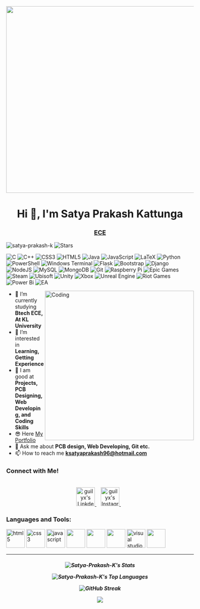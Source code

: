 <img height="500" width="1000" src="https://media0.giphy.com/media/v1.Y2lkPTc5MGI3NjExbzF5ZmNwbG5pNHV5OWFkNmphZGhkc202Z3d5YjF3YXp3em9vbGZpYiZlcD12MV9pbnRlcm5hbF9naWZfYnlfaWQmY3Q9Zw/jtXRDVzaCPXSynUz7h/giphy.gif">

<h1 align="center">Hi 👋, I'm Satya Prakash Kattunga</h1>

<h3 align="center"><u>ECE</u></h3>



<p align="left"> <img src="https://komarev.com/ghpvc/?username=satya-prakash-k&label=Profile%20views&color=0e75b6&style=flat" alt="satya-prakash-k" />
<img alt="Stars" src="https://img.shields.io/github/stars/thmsgbrt/react-simple-pull-to-refresh?style=flat-square&labelColor=343b41"/>
 
 ![C](https://img.shields.io/badge/c-%2300599C.svg?style=for-the-badge&logo=c&logoColor=white) ![C++](https://img.shields.io/badge/c++-%2300599C.svg?style=for-the-badge&logo=c%2B%2B&logoColor=white) ![CSS3](https://img.shields.io/badge/css3-%231572B6.svg?style=for-the-badge&logo=css3&logoColor=white) ![HTML5](https://img.shields.io/badge/html5-%23E34F26.svg?style=for-the-badge&logo=html5&logoColor=white) ![Java](https://img.shields.io/badge/java-%23ED8B00.svg?style=for-the-badge&logo=openjdk&logoColor=white) ![JavaScript](https://img.shields.io/badge/javascript-%23323330.svg?style=for-the-badge&logo=javascript&logoColor=%23F7DF1E) ![LaTeX](https://img.shields.io/badge/latex-%23008080.svg?style=for-the-badge&logo=latex&logoColor=white) ![Python](https://img.shields.io/badge/python-3670A0?style=for-the-badge&logo=python&logoColor=ffdd54) ![PowerShell](https://img.shields.io/badge/PowerShell-%235391FE.svg?style=for-the-badge&logo=powershell&logoColor=white) ![Windows Terminal](https://img.shields.io/badge/Windows%20Terminal-%234D4D4D.svg?style=for-the-badge&logo=windows-terminal&logoColor=white) ![Flask](https://img.shields.io/badge/flask-%23000.svg?style=for-the-badge&logo=flask&logoColor=white) ![Bootstrap](https://img.shields.io/badge/bootstrap-%238511FA.svg?style=for-the-badge&logo=bootstrap&logoColor=white) ![Django](https://img.shields.io/badge/django-%23092E20.svg?style=for-the-badge&logo=django&logoColor=white) ![NodeJS](https://img.shields.io/badge/node.js-6DA55F?style=for-the-badge&logo=node.js&logoColor=white) ![MySQL](https://img.shields.io/badge/mysql-4479A1.svg?style=for-the-badge&logo=mysql&logoColor=white) ![MongoDB](https://img.shields.io/badge/MongoDB-%234ea94b.svg?style=for-the-badge&logo=mongodb&logoColor=white) ![Git](https://img.shields.io/badge/git-%23F05033.svg?style=for-the-badge&logo=git&logoColor=white) ![Raspberry Pi](https://img.shields.io/badge/-Raspberry_Pi-C51A4A?style=for-the-badge&logo=Raspberry-Pi) ![Epic Games](https://img.shields.io/badge/epicgames-%23313131.svg?style=for-the-badge&logo=epicgames&logoColor=white) ![Steam](https://img.shields.io/badge/steam-%23000000.svg?style=for-the-badge&logo=steam&logoColor=white) ![Ubisoft](https://img.shields.io/badge/Ubisoft-%23F5F5F5.svg?style=for-the-badge&logo=Ubisoft&logoColor=black) ![Unity](https://img.shields.io/badge/unity-%23000000.svg?style=for-the-badge&logo=unity&logoColor=white) ![Xbox](https://img.shields.io/badge/xbox-%23107C10.svg?style=for-the-badge&logo=xbox&logoColor=white) ![Unreal Engine](https://img.shields.io/badge/unrealengine-%23313131.svg?style=for-the-badge&logo=unrealengine&logoColor=white) ![Riot Games](https://img.shields.io/badge/riotgames-D32936.svg?style=for-the-badge&logo=riotgames&logoColor=white) ![Power Bi](https://img.shields.io/badge/power_bi-F2C811?style=for-the-badge&logo=powerbi&logoColor=black) ![EA](https://img.shields.io/badge/ea-%23000000.svg?style=for-the-badge&logo=ea&logoColor=white)
</p>
<img align="right" alt="Coding" width="400" src="https://media3.giphy.com/media/v1.Y2lkPTc5MGI3NjExcnNkaW11dTE3aGI3YW96ejd6NWxjNmhnbzJvZGc3dHVpcXFjdGl4eSZlcD12MV9pbnRlcm5hbF9naWZfYnlfaWQmY3Q9Zw/HBfRwUx1OUxySiu27N/giphy.gif">


- 🔭 I’m currently studying **Btech ECE, At KL University**
- 🌱 I’m interested in  **Learning, Getting Experience**
- 📝 I am good at **Projects, PCB Designing, Web Developing, and Coding Skills**
- 😎 Here [My Portfolio](https://github.com/Satya-Prakash-K/Satya-Prakash-K.git)  
- 💬 Ask me about **PCB design, Web Developing, Git etc.**
- 📫 How to reach me **ksatyaprakash96@hotmail.com**

 
<h3>Connect with Me!</h3>
<p align="center">
<br/>
<a href="https://www.linkedin.com/in/k-satya-prakash/">
  <img alt="guilyx's LinkdeIN" width="50px" src="https://user-images.githubusercontent.com/57393186/151711211-5c29f763-d28a-4b7a-a741-1f8c0dd2fe0e.png" />
</a>&nbsp;&nbsp;
<a href="https://www.instagram.com/sa____t__ya/">
  <img alt="guilyx's Instagram" width="50px" src="https://user-images.githubusercontent.com/57393186/151711168-f5cc60d2-c486-46f1-bc23-c740b719d80d.png" />
</a>&nbsp;&nbsp;
</p>

<h3 align="left">Languages and Tools:</h3>

<span>
   <img alt="html5" width="50px" src="https://img.icons8.com/color/240/000000/html-5.png">
   <img alt="css3" width="50px" src="https://img.icons8.com/color/240/000000/css3.png">
   <img alt="javascript" width="50px" src="https://img.icons8.com/color/240/000000/javascript.png" />
   <img src ="https://img.icons8.com/fluency/512/c-programming.png" width="50px"/>
   <img src = "https://img.icons8.com/color/2x/c-plus-plus-logo.png" width="50px"/>
  <img src="https://img.icons8.com/color/64/000000/git.png" width="50px"/>
  <img alt="visual studio code" width="50px" src="https://img.icons8.com/fluent/240/000000/visual-studio-code-2019.png" />  
  <img src="https://img.icons8.com/color/64/000000/python--v1.png" width="50px" />
  
</span>
<hr>
<h5 align="center">
 
![Satya-Prakash-K's Stats](https://github-readme-stats.vercel.app/api?username=Satya-Prakash-K&theme=transparent&show_icons=true&hide_border=true&count_private=true)

![Satya-Prakash-K's Top Languages](https://github-readme-stats.vercel.app/api/top-langs/?username=Satya-Prakash-K&theme=transparent&show_icons=true&hide_border=true&layout=compact)

![GitHub Streak](https://git-hub-streak-stats.vercel.app?user=Satya-Prakash-K&theme=transparent&hide_border=true)

![](https://github-contributor-stats.vercel.app/api?username=satya-prakash-k&limit=5&theme=transparent&combine_all_yearly_contributions=true&hide_border=true)

</h5>


